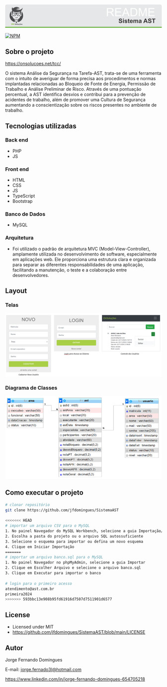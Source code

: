 ![](https://github.com/jfdomingues/SistemaAST/blob/main/public/img/readmi-topo.png)

[![NPM](https://img.shields.io/npm/l/react)](https://github.com/jfdomingues/SistemaAST/blob/main/LICENSE)

## Sobre o projeto
<https://onsolucoes.net/tcc/>

O sistema Análise da Segurança na Tarefa-AST, trata-se de uma ferramenta com o intuito de averiguar de forma precisa aos procedimentos e normas implantadas relacionadas ao Bloqueio de Fonte de Energia, Permissão de Trabalho e Análise Preliminar de Risco. Através de uma pontuação percentual, a AST identifica desvios e contribui para a prevenção de acidentes de trabalho, além de promover uma Cultura de Segurança aumentando a conscientização sobre os riscos presentes no ambiente de trabalho.


## Tecnologias utilizadas
### Back end
- PHP
- JS

### Front end
- HTML
- CSS
- JS
- TypeScript
- Bootstrap

### Banco de Dados
- MySQL
  
### Arquitetura
- Foi utilizado o padrão de arquitetura MVC (Model-View-Controller), amplamente utilizada no desenvolvimento de software, especialmente em aplicações web. Ele proporciona uma estrutura clara e organizada para separar as diferentes responsabilidades de uma aplicação, facilitando a manutenção, o teste e a colaboração entre desenvolvedores.

## Layout
### Telas
![](https://github.com/jfdomingues/SistemaAST/blob/main/public/img/readmi-tela1.png)
### Diagrama de Classes
![Web 1](https://github.com/jfdomingues/SistemaAST/blob/main/public/img/readmi-diagrama.png)

## Como executar o projeto
```bash
# clonar repositório
git clone https://github.com/jfdomingues/SistemaAST

<<<<<<< HEAD
# importar um arquivo CSV para o MySQL
1. No painel Navegador do MySQL Workbench, selecione a guia Importação/Restauração de dados
2. Escolha a pasta do projeto ou o arquivo SQL autossuficiente
3. Selecione o esquema para importar ou defina um novo esquema
4. Clique em Iniciar Importação
=======
# importar um arquivo banco.sql para o MySQL
1. No painel Navegador no phpMyAdmin, selecione a guia Importar
2. Clique em Escolher Arquivo e selecione o arquivo banco.sql
3. Clique em Executar para importar o banco

# login para o primeiro acesso
atendimento@ast.com.br
primeira2024
>>>>>>> 593bbc13e908b95fd61916d7507d7511901d6577

```

## License
- Licensed under MIT
- https://github.com/jfdomingues/SistemaAST/blob/main/LICENSE

## Autor
Jorge Fernando Domingues

E-mail: jorge.fernado3l@hotmail.com

https://www.linkedin.com/in/jorge-fernando-domingues-654705218